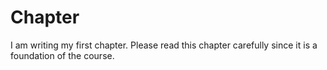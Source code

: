# Chapter 
I am writing my first chapter. Please read this chapter carefully since it is a foundation of the course.
